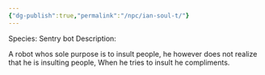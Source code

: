 ```yaml
---
{"dg-publish":true,"permalink":"/npc/ian-soul-t/"}
---
```


Species: Sentry bot 
Description: 

A robot whos sole purpose is to insult people, he however does not realize that he is insulting people, When he tries to insult he compliments. 
